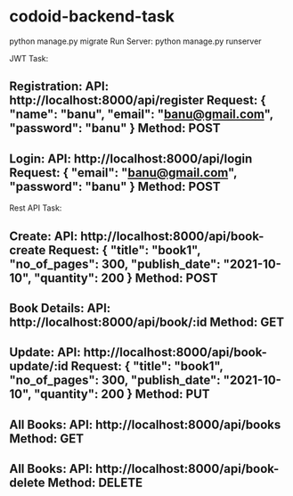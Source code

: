 # codoid-backend-task
python manage.py migrate
Run Server: 
python manage.py runserver

JWT Task:

Registration:
API: http://localhost:8000/api/register
Request:
{
    "name": "banu",
    "email": "banu@gmail.com",
    "password": "banu"
}
Method: POST
---------------------------------
Login:
API: http://localhost:8000/api/login
Request:
{
    "email": "banu@gmail.com",
    "password": "banu"
}
Method: POST
-------------------------------------
Rest API Task:

Create:
API: http://localhost:8000/api/book-create
Request:
{
    "title": "book1",
    "no_of_pages": 300,
    "publish_date": "2021-10-10",
    "quantity": 200
}
Method: POST
---------------------------------------
Book Details:
API: http://localhost:8000/api/book/:id
Method: GET
---------------------------------------
Update:
API: http://localhost:8000/api/book-update/:id
Request:
{
    "title": "book1",
    "no_of_pages": 300,
    "publish_date": "2021-10-10",
    "quantity": 200
}
Method: PUT
-----------------------------------
All Books:
API: http://localhost:8000/api/books
Method: GET
-----------------------------------
All Books:
API: http://localhost:8000/api/book-delete
Method: DELETE
-----------------------------------
